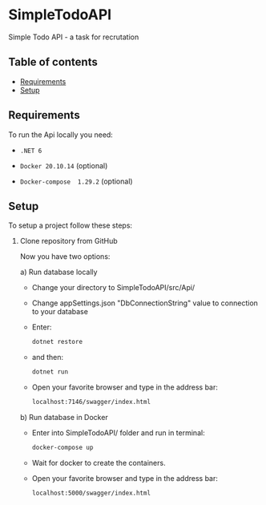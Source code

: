 # SimpleTodoAPI
Simple Todo API - a task for recrutation

## Table of contents
* [Requirements](#requirements)
* [Setup](#setup)

## Requirements

To run the Api locally you need:

* `.NET 6`

* `Docker 20.10.14` (optional)
* `Docker-compose  1.29.2` (optional)

## Setup
To setup a project follow these steps:
1. Clone repository from GitHub  

    Now you have two options:  

    a) Run database locally
    
    - Change your directory to SimpleTodoAPI/src/Api/ 
    
    - Change appSettings.json "DbConnectionString" value to connection to your database
    
    - Enter:
   
      ```bash
      dotnet restore
      ```

    - and then:

      ```bash
      dotnet run
      ```
    
    - Open your favorite browser and type in the address bar:

      ```bash
      localhost:7146/swagger/index.html
      ```

    b) Run database in Docker  
    
    - Enter into SimpleTodoAPI/ folder and run in terminal:  
    
      ```sh
      docker-compose up
      ```
    
    - Wait for docker to create the containers.
    
    - Open your favorite browser and type in the address bar:
    
      ```bash
      localhost:5000/swagger/index.html
      ```
